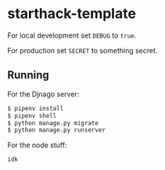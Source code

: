 # starthack-template

For local development set `DEBUG` to `true`.

For production set `SECRET` to something secret.

## Running
For the Djnago server:
```bash
$ pipenv install
$ pipenv shell
$ python manage.py migrate
$ python manage.py runserver
```

For the node stuff:
```bash
idk
```